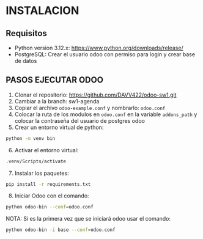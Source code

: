 # INSTALACION
## Requisitos
- Python version 3.12.x: https://www.python.org/downloads/release/
- PostgreSQL: Crear el usuario odoo con permiso para login y crear base de datos
## PASOS EJECUTAR ODOO
1. Clonar el repositorio: https://github.com/DAVV422/odoo-sw1.git
2. Cambiar a la branch: sw1-agenda
3. Copiar el archivo `odoo-example.conf` y nombrarlo: `odoo.conf`
4. Colocar la ruta de los modulos en `odoo.conf` en la variable `addons_path` y colocar la contraseña del usuario de postgres odoo
5. Crear un entorno virtual de python: 
```bash
python -m venv bin
```
6. Activar el entorno virtual: 
```bash
.venv/Scripts/activate
```
7. Instalar los paquetes: 
```bash
pip install -r requirements.txt
```
8. Iniciar Odoo con el comando: 
```bash
python odoo-bin --conf=odoo.conf
```
NOTA: Si es la primera vez que se iniciará odoo usar el comando: 
```bash
python odoo-bin -i base --conf=odoo.conf
```